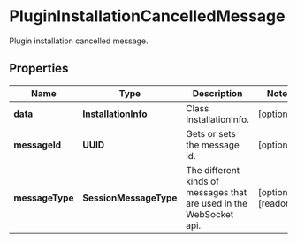 

# PluginInstallationCancelledMessage

Plugin installation cancelled message.

## Properties

| Name | Type | Description | Notes |
|------------ | ------------- | ------------- | -------------|
|**data** | [**InstallationInfo**](InstallationInfo.md) | Class InstallationInfo. |  [optional] |
|**messageId** | **UUID** | Gets or sets the message id. |  [optional] |
|**messageType** | **SessionMessageType** | The different kinds of messages that are used in the WebSocket api. |  [optional] [readonly] |



